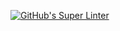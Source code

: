 [![GitHub's Super Linter](https://github.com/ICS2O-Programming-Joseph-K/Unit4-03-PHP-Movie/workflows/GitHub's%20Super%20Linter/badge.svg)](https://github.com/ICS2O-Programming-Joseph-K/Unit4-03-PHP-Movie/actions)